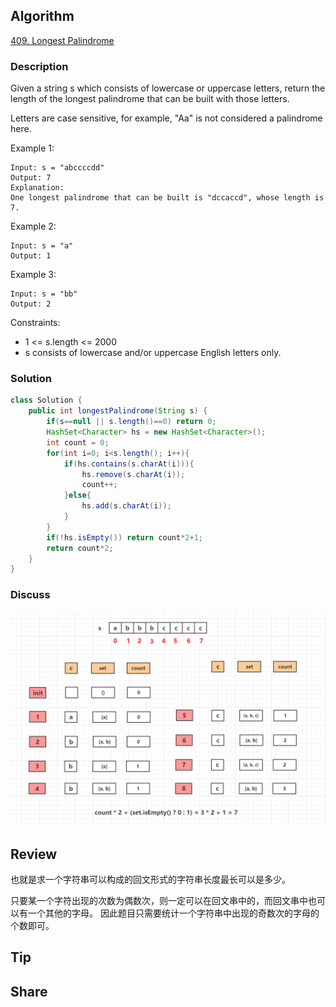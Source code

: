 ## Algorithm

[409. Longest Palindrome](https://leetcode.com/problems/longest-palindrome/)

### Description

Given a string s which consists of lowercase or uppercase letters, return the length of the longest palindrome that can be built with those letters.

Letters are case sensitive, for example, "Aa" is not considered a palindrome here.

Example 1:

```
Input: s = "abccccdd"
Output: 7
Explanation:
One longest palindrome that can be built is "dccaccd", whose length is 7.
```

Example 2:

```
Input: s = "a"
Output: 1
```

Example 3:

```
Input: s = "bb"
Output: 2
```

Constraints:

- 1 <= s.length <= 2000
- s consists of lowercase and/or uppercase English letters only.

### Solution

```java
class Solution {
    public int longestPalindrome(String s) {
        if(s==null || s.length()==0) return 0;
        HashSet<Character> hs = new HashSet<Character>();
        int count = 0;
        for(int i=0; i<s.length(); i++){
            if(hs.contains(s.charAt(i))){
                hs.remove(s.charAt(i));
                count++;
            }else{
                hs.add(s.charAt(i));
            }
        }
        if(!hs.isEmpty()) return count*2+1;
        return count*2;
    }
}
```

### Discuss

![](assets/20220426-14448256.png)

## Review

也就是求一个字符串可以构成的回文形式的字符串长度最长可以是多少。

只要某一个字符出现的次数为偶数次，则一定可以在回文串中的，而回文串中也可以有一个其他的字母。
因此题目只需要统计一个字符串中出现的奇数次的字母的个数即可。

## Tip


## Share
